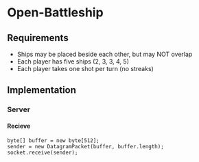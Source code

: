 # Open-Battleship
## Requirements
- Ships may be placed beside each other, but may NOT overlap
- Each player has five ships (2, 3, 3, 4, 5)
- Each player takes one shot per turn (no streaks)

## Implementation
### Server
#### Recieve

```
byte[] buffer = new byte[512];
sender = new DatagramPacket(buffer, buffer.length);
socket.receive(sender);
```
